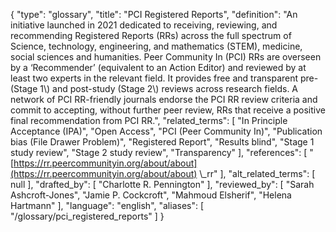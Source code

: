 {
    "type": "glossary",
    "title": "PCI Registered Reports",
    "definition": "An initiative launched in 2021 dedicated to receiving, reviewing, and recommending Registered Reports (RRs) across the full spectrum of Science, technology, engineering, and mathematics (STEM), medicine, social sciences and humanities. Peer Community In (PCI) RRs are overseen by a ‘Recommender’ (equivalent to an Action Editor) and reviewed by at least two experts in the relevant field. It provides free and transparent pre- (Stage 1\\) and post-study (Stage 2\\) reviews across research fields. A network of PCI RR-friendly journals endorse the PCI RR review criteria and commit to accepting, without further peer review, RRs that receive a positive final recommendation from PCI RR.",
    "related_terms": [
        "In Principle Acceptance (IPA)",
        "Open Access",
        "PCI (Peer Community In)",
        "Publication bias (File Drawer Problem)",
        "Registered Report",
        "Results blind",
        "Stage 1 study review",
        "Stage 2 study review",
        "Transparency"
    ],
    "references": [
        "[https://rr.peercommunityin.org/about/about](https://rr.peercommunityin.org/about/about) \\_rr"
    ],
    "alt_related_terms": [
        null
    ],
    "drafted_by": [
        "Charlotte R. Pennington"
    ],
    "reviewed_by": [
        "Sarah Ashcroft-Jones",
        "Jamie P. Cockcroft",
        "Mahmoud Elsherif",
        "Helena Hartmann"
    ],
    "language": "english",
    "aliases": [
        "/glossary/pci_registered_reports"
    ]
}
